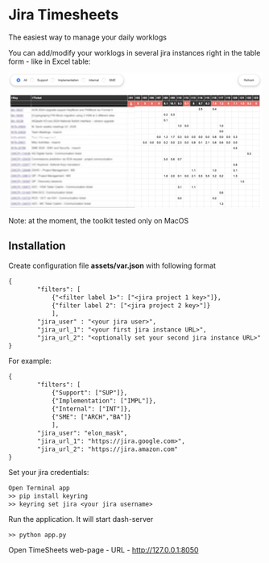 # Jira Timesheets
The easiest way to manage your daily worklogs

You can add/modify your worklogs in several jira instances right in the table form - like in Excel table:

![Image alt](https://github.com/mixaxa85/jira-timesheets/blob/main/JiraTS.png)

Note: at the moment, the toolkit tested only on MacOS

## Installation

Create configuration file **assets/var.json** with following format

```
{
        "filters": [
            {"<filter label 1>": ["<jira project 1 key>"]},
            {"filter label 2": ["<jira project 2 key>"]}
            ],
        "jira_user" : "<your jira user>",
        "jira_url_1": "<your first jira instance URL>",
        "jira_url_2": "<optionally set your second jira instance URL>"
}
```

For example:

```
{
        "filters": [
            {"Support": ["SUP"]},
            {"Implementation": ["IMPL"]},
            {"Internal": ["INT"]},
            {"SME": ["ARCH","BA"]}
            ],
        "jira_user": "elon_mask",
        "jira_url_1": "https://jira.google.com>",
        "jira_url_2": "https://jira.amazon.com"
}
```

Set your jira credentials:

```
Open Terminal app
>> pip install keyring
>> keyring set jira <your jira username>
```

Run the application. It will start dash-server

```
>> python app.py
```

Open TimeSheets web-page - URL - http://127.0.0.1:8050
